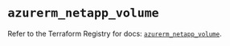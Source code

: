 # `azurerm_netapp_volume`

Refer to the Terraform Registry for docs: [`azurerm_netapp_volume`](https://registry.terraform.io/providers/hashicorp/azurerm/4.32.0/docs/resources/netapp_volume).
